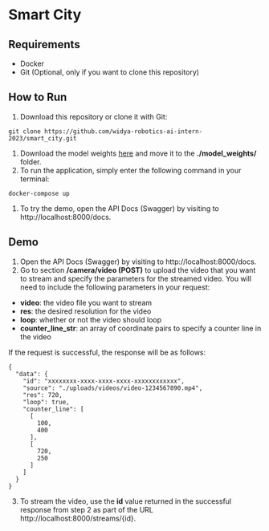 # Smart City

## Requirements
- Docker
- Git (Optional, only if you want to clone this repository)

## How to Run
1. Download this repository or clone it with Git:
```
git clone https://github.com/widya-robotics-ai-intern-2023/smart_city.git
```
1. Download the model weights [here](https://drive.google.com/drive/folders/1gVZqc17D76PemjNEqF6qz4VILmhFCFRJ?usp=share_link) and move it to the **./model_weights/** folder.
2. To run the application, simply enter the following command in your terminal:
```
docker-compose up
```
1. To try the demo, open the API Docs (Swagger) by visiting to http://localhost:8000/docs.

## Demo
1. Open the API Docs (Swagger) by visiting to http://localhost:8000/docs.
2. Go to section **/camera/video (POST)** to upload the video that you want to stream and specify the parameters for the streamed video. You will need to include the following parameters in your request:

- **video**: the video file you want to stream
- **res**: the desired resolution for the video
- **loop**: whether or not the video should loop
- **counter_line_str**: an array of coordinate pairs to specify a counter line in the video

If the request is successful, the response will be as follows:

```
{
  "data": {
    "id": "xxxxxxxx-xxxx-xxxx-xxxx-xxxxxxxxxxxx",
    "source": "./uploads/videos/video-1234567890.mp4",
    "res": 720,
    "loop": true,
    "counter_line": [
      [
        100,
        400
      ],
      [
        720,
        250
      ]
    ]
  }
}
```
3. To stream the video, use the **id** value returned in the successful response from step 2 as part of the URL http://localhost:8000/streams/{id}.
